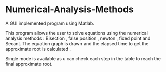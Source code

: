 # Numerical-Analysis-Methods

A GUI implemented program using Matlab.

This program allows the user to solve equations using the numerical analysis methods : Bisection , false position , newton , fixed point and Secant. The equation graph is drawn and the elapsed time to get the approximate root is calculated .

Single mode is available as u can check each step in the table to reach the final approximate root.
